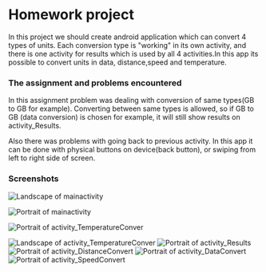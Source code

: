 # Homework project

In this project we should create android application which can convert 4 types of units. Each conversion type is "working" in its own activity,
and there is one activity for results which is used by all 4 activities.In this app its possible to convert units in data,
distance,speed and temperature.

### The assignment and problems encountered

In this assignment problem was dealing with conversion of same types(GB to GB for example). Converting between same types is allowed, so
if GB to GB (data conversion) is chosen for example, it will still show results on activity_Results.

Also there was problems with going back to previous activity. In this app it can be done with physical buttons on device(back button),
or swiping from left to right side of screen.


### Screenshots

![Landscape of mainactivity](http://prntscr.com/j905v9 "test")

![Portrait of mainactivity](http://prntscr.com/j906dq)

![Portrait of activity_TemperatureConver](http://prntscr.com/j9074g)

![Landscape of activity_TemperatureConver](http://prntscr.com/j907od)
![Portrait of activity_Results](http://prntscr.com/j908ff)
![Portrait of activity_DistanceConvert](http://prntscr.com/j908wa)
![Portrait of activity_DataConvert](http://prntscr.com/j9099z)
![Portrait of activity_SpeedConvert](http://prntscr.com/j909t0)


